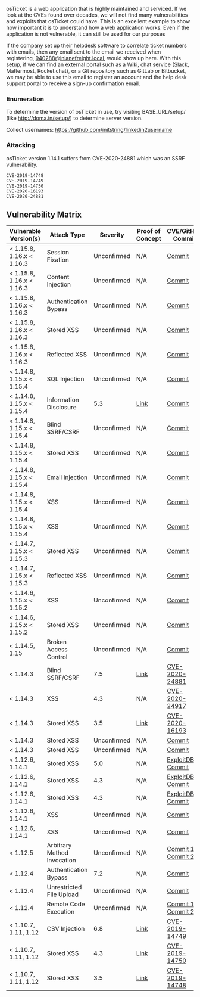 osTicket is a web application that is highly maintained and serviced. If we look at the CVEs found over decades, we will not find many vulnerabilities and exploits that osTicket could have. This is an excellent example to show how important it is to understand how a web application works. Even if the application is not vulnerable, it can still be used for our purposes

 If the company set up their helpdesk software to correlate ticket numbers with emails, then any email sent to the email we received when registering, 940288@inlanefreight.local, would show up here. With this setup, if we can find an external portal such as a Wiki, chat service (Slack, Mattermost, Rocket.chat), or a Git repository such as GitLab or Bitbucket, we may be able to use this email to register an account and the help desk support portal to receive a sign-up confirmation email.  

### Enumeration

To determine the version of osTicket in use, try visiting BASE_URL/setup/ (like http://doma.in/setup/) to determine server version.

Collect usernames: https://github.com/initstring/linkedin2username


### Attacking

osTicket version 1.14.1 suffers from CVE-2020-24881 which was an SSRF vulnerability. 

```
CVE-2019-14748
CVE-2019-14749
CVE-2019-14750
CVE-2020-16193
CVE-2020-24881
```

## Vulnerability Matrix
| Vulnerable Version(s) | Attack Type | Severity | Proof of Concept | CVE/GitHub Commit |
| --------------------- | ----------- | -------- | ---------------- | ----------------- |
| < 1.15.8, 1.16.x < 1.16.3 | Session Fixation | Unconfirmed | N/A | [Commit](https://github.com/osTicket/osTicket/commit/85a76f403a3a116176d0798f39a4c430181d8364) |
| < 1.15.8, 1.16.x < 1.16.3 | Content Injection | Unconfirmed | N/A | [Commit](https://github.com/osTicket/osTicket/commit/45b6cf2e6ad04fa248b18d4d3fbd10872190cfcf) |
| < 1.15.8, 1.16.x < 1.16.3 | Authentication Bypass | Unconfirmed | N/A | [Commit](https://github.com/osTicket/osTicket/commit/01a378f6400f013a5deda86dd2cb82d7ec3ffad8) |
| < 1.15.8, 1.16.x < 1.16.3 | Stored XSS | Unconfirmed | N/A | [Commit](https://github.com/osTicket/osTicket/commit/334934ec6b4363ea30a2a873b4db017c3734ab65) |
| < 1.15.8, 1.16.x < 1.16.3 | Reflected XSS | Unconfirmed | N/A | [Commit](https://github.com/osTicket/osTicket/commit/a5c4d931e3b47874b07ab388b426f9bd186f7a24) |
| < 1.14.8, 1.15.x < 1.15.4 | SQL Injection | Unconfirmed | N/A | [Commit](https://github.com/osTicket/osTicket/commit/e28291022e662ffa754e170c09cade7bdadf3fd9) |
| < 1.14.8, 1.15.x < 1.15.4 | Information Disclosure | 5.3 | [Link](commit-vulnerabilities/86165c/) | [Commit](https://github.com/osTicket/osTicket/commit/86165c2e6b847d910bc3fc93444d18b6173215de) |
| < 1.14.8, 1.15.x < 1.15.4 | Blind SSRF/CSRF | Unconfirmed | N/A | [Commit](https://github.com/osTicket/osTicket/commit/1c6f98e62fb12b74a56b3f2f730da61ccd3004f2) |
| < 1.14.8, 1.15.x < 1.15.4 | Stored XSS | Unconfirmed | N/A | [Commit](https://github.com/osTicket/osTicket/commit/4b4da5bee78b4241654571e1698eec0d42d79dc9) |
| < 1.14.8, 1.15.x < 1.15.4 | Email Injection | Unconfirmed | N/A | [Commit](https://github.com/osTicket/osTicket/commit/7c5c584f95b96e92b872e54d4fe2a16546a7a8cf) |
| < 1.14.8, 1.15.x < 1.15.4 | XSS | Unconfirmed | N/A | [Commit](https://github.com/osTicket/osTicket/commit/4a8d3c8b0a2df3f3132370e6da14c150a3b96b4f) |
| < 1.14.8, 1.15.x < 1.15.4 | XSS | Unconfirmed | N/A | [Commit](https://github.com/osTicket/osTicket/commit/b01c6a2b976b7124b50a4a6ef5bafeef7bde4889) |
| < 1.14.7, 1.15.x < 1.15.3 | Stored XSS | Unconfirmed | N/A | [Commit](https://github.com/osTicket/osTicket/commit/68dcaa2e54e763912097a48cf8e10faaa6081096) |
| < 1.14.7, 1.15.x < 1.15.3 | Reflected XSS | Unconfirmed | N/A | [Commit](https://github.com/osTicket/osTicket/commit/fd560df05868b770e113ec022c77f25d9df5e011) |
| < 1.14.6, 1.15.x < 1.15.2 | XSS | Unconfirmed | N/A | [Commit](https://github.com/osTicket/osTicket/commit/8d956e0f46b33d2f5b28effa30ed8ca06568bb91) |
| < 1.14.6, 1.15.x < 1.15.2 | Stored XSS | Unconfirmed | N/A | [Commit](https://github.com/osTicket/osTicket/commit/25e6d123ac182fc9422aa6b63ffaf1e294ee14ac) |
| < 1.14.5, 1.15 | Broken Access Control | Unconfirmed | N/A | [Commit](https://github.com/osTicket/osTicket/commit/5972fe819c2e0c4653c88d1042c10874bbae1dff) |
| < 1.14.3 | Blind SSRF/CSRF | 7.5 | [Link](cves/CVE-2020-24881/) | [CVE-2020-24881](https://www.cvedetails.com/cve/CVE-2020-24881/) |
| < 1.14.3 | XSS | 4.3 | N/A | [CVE-2020-24917](https://www.cvedetails.com/cve/CVE-2020-24917/) |
| < 1.14.3 | Stored XSS | 3.5 | [Link](cves/CVE-2020-16193/) | [CVE-2020-16193](https://www.cvedetails.com/cve/CVE-2020-16193/) |
| < 1.14.3 | Stored XSS | Unconfirmed | N/A | [Commit](https://github.com/osTicket/osTicket/commit/d2491c1f2510e55fd37140ecfafa43d6ee19a93d) |
| < 1.14.3 | Stored XSS | Unconfirmed | N/A | [Commit](https://github.com/osTicket/osTicket/commit/518de223933eab0c5558741ce317f36958ef193d) |
| < 1.12.6, 1.14.1 | Stored XSS | 5.0 | N/A | [ExploitDB](https://www.exploit-db.com/exploits/48413) / [Commit](https://github.com/osticket/osticket/commit/fc4c8608fa122f38673b9dddcb8fef4a15a9c884) |
| < 1.12.6, 1.14.1 | Stored XSS | 4.3 | N/A | [ExploitDB](https://www.exploit-db.com/exploits/48524) / [Commit](https://github.com/osTicket/osTicket/commit/6c724ea3fe352d10d457d334dc054ef81917fde1) |
| < 1.12.6, 1.14.1 | Stored XSS | 4.3 | N/A | [ExploitDB](https://www.exploit-db.com/exploits/48525) / [Commit](https://github.com/osTicket/osTicket/commit/d54cca0b265128f119b6c398575175cb10cf1754) |
| < 1.12.6, 1.14.1 | XSS | Unconfirmed | N/A | [Commit](https://github.com/osTicket/osTicket/commit/f705001ae4e856847f39517721df7f16ef4fdcc7) |
| < 1.12.6, 1.14.1 | XSS | Unconfirmed | N/A | [Commit](https://github.com/osTicket/osTicket/commit/de41aeb14b2ec01e481d97a97eb56b7f52c09aa2) |
| < 1.12.5 | Arbitrary Method Invocation | Unconfirmed | N/A | [Commit 1](https://github.com/osTicket/osTicket/commit/4dfb77caf2b77b4b996de6a441a75e409ec1dd12), [Commit 2](https://github.com/osTicket/osTicket/commit/d3e643d9d27cea6b1cfeadcf49403d7d14d1d4da) |
| < 1.12.4 | Authentication Bypass | 7.2 | N/A | [Commit](https://github.com/osTicket/osTicket/commit/a9834d88f7b41dae23173b894156630bca73c545) |
| < 1.12.4 | Unrestricted File Upload | Unconfirmed | N/A | [Commit](https://github.com/osTicket/osTicket/commit/9f4fbc2708cc14f88bc34f369e54930160c2f0c9) |
| < 1.12.4 | Remote Code Execution | Unconfirmed | N/A | [Commit 1](https://github.com/osTicket/osTicket/commit/6e039ab7cd6e182e727d45f2e5b810257452ce97), [Commit 2](https://github.com/osTicket/osTicket/commit/57721def6a63345b0a031944dd18bd7f518940ef) |
| < 1.10.7, 1.11, 1.12 | CSV Injection | 6.8 | [Link](cves/CVE-2019-14749/) | [CVE-2019-14749](https://www.cvedetails.com/cve/CVE-2019-14749/) |
| < 1.10.7, 1.11, 1.12 | Stored XSS | 4.3 | [Link](cves/CVE-2019-14750/) | [CVE-2019-14750](https://www.cvedetails.com/cve/CVE-2019-14750/) |
| < 1.10.7, 1.11, 1.12 | Stored XSS | 3.5 | [Link](cves/CVE-2019-14748/) | [CVE-2019-14748](https://www.cvedetails.com/cve/CVE-2019-14748/) |
